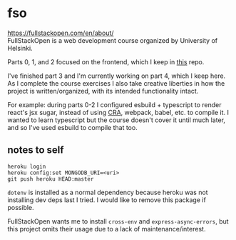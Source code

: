 # fso

<https://fullstackopen.com/en/about/>  
FullStackOpen is a web development course organized by University of Helsinki.

Parts 0, 1, and 2 focused on the frontend, which I keep in [this](https://github.com/dj-mc/esb-r) repo.

I've finished part 3 and I'm currently working on part 4, which I keep here.
As I complete the course exercises I also take creative liberties in how the
project is written/organized, with its intended functionality intact.

For example: during parts 0-2 I configured esbuild + typescript to render
react's jsx sugar, instead of using [CRA](https://create-react-app.dev/),
webpack, babel, etc. to compile it. I wanted to learn typescript but the course
doesn't cover it until much later, and so I've used esbuild to compile that too.

## notes to self

`heroku login`  
`heroku config:set MONGODB_URI=<uri>`  
`git push heroku HEAD:master`

`dotenv` is installed as a normal dependency because heroku was not installing
dev deps last I tried. I would like to remove this package if possible.

FullStackOpen wants me to install `cross-env` and `express-async-errors`, but
this project omits their usage due to a lack of maintenance/interest.
